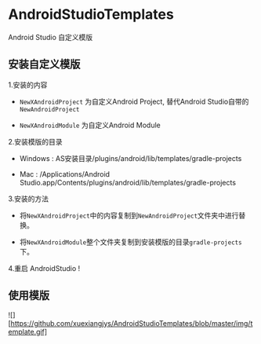# AndroidStudioTemplates

Android Studio 自定义模版

## 安装自定义模版

1.安装的内容

* `NewXAndroidProject` 为自定义Android Project, 替代Android Studio自带的`NewAndroidProject`

* `NewXAndroidModule` 为自定义Android Module

2.安装模版的目录

* Windows : AS安装目录/plugins/android/lib/templates/gradle-projects

* Mac : /Applications/Android Studio.app/Contents/plugins/android/lib/templates/gradle-projects

3.安装的方法

* 将`NewXAndroidProject`中的内容复制到`NewAndroidProject`文件夹中进行替换。

* 将`NewXAndroidModule`整个文件夹复制到安装模版的目录`gradle-projects`下。

4.重启 AndroidStudio !

## 使用模版

![][https://github.com/xuexiangjys/AndroidStudioTemplates/blob/master/img/template.gif]

